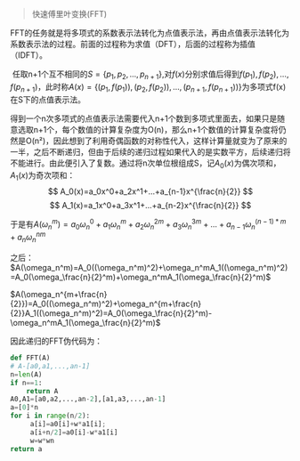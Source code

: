 > 快速傅里叶变换(FFT)

​	FFT的任务就是将多项式的系数表示法转化为点值表示法，再由点值表示法转化为系数表示法的过程。前面的过程称为求值（DFT），后面的过程称为插值（IDFT）。

​	任取n+1个互不相同的$S=\lbrace p_1,p_2,...,p_{n+1}\rbrace$,对$f(x)$分别求值后得到$f(p_1),f(p_2),...,f(p_{n+1})$，此时称$A(x)=\lbrace(p_1,f(p_1)),(p_2,f(p_2)),...,(p_{n+1},f(p_{n+1}))\rbrace$为多项式f(x)在S下的点值表示法。

​	得到一个n次多项式的点值表示法需要代入n+1个数到多项式里面去，如果只是随意选取n+1个，每个数值的计算复杂度为O(n)，那么n+1个数值的计算复杂度将仍然是O(n²)，因此想到了利用奇偶函数的对称性代入，这样计算量就变为了原来的一半，之后不断递归，但由于后续的递归过程如果代入的是实数平方，后续递归将不能进行。由此便引入了复数。通过将n次单位根组成S，记$A_0(x)$为偶次项和，$A_1(x)$为奇次项和：
$$
A_0(x)=a_0x^0+a_2x^1+...+a_{n-1}x^{\frac{n}{2}}
$$
$$
A_1(x)=a_1x^0+a_3x^1+...+a_{n-2}x^{\frac{n}{2}}
$$

于是有$A(\omega_n^m)=a_0\omega_n^0+a_1\omega_n^m+a_2\omega_n^{2m}+a_3\omega_n^{3m}+...+a_{n-1}\omega_n^{(n-1)*m}+a_n\omega_n^{nm}$

之后：$A(\omega_n^m)=A_0((\omega_n^m)^2)+\omega_n^mA_1((\omega_n^m)^2)=A_0(\omega_\frac{n}{2}^m)+\omega_n^mA_1(\omega_\frac{n}{2}^m)$

$A(\omega_n^{m+\frac{n}{2}})=A_0((\omega_n^m)^2)+\omega_n^{m+\frac{n}{2}}A_1((\omega_n^m)^2)=A_0(\omega_\frac{n}{2}^m)-\omega_n^mA_1(\omega_\frac{n}{2}^m)$

因此递归的FFT伪代码为：

```python
def FFT(A)
# A-[a0,a1,...,an-1]
n=len(A)
if n==1:
    return A
A0,A1=[a0,a2,...,an-2],[a1,a3,...,an-1]
a=[0]*n
for i in range(n/2):
     a[i]=a0[i]+w*a1[i];
     a[i+n/2]=a0[i]-w*a1[i]
     w=w*wn
return a
```

